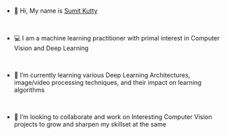 - 👋 Hi, My name is [Sumit Kutty](https://www.linkedin.com/in/sumitkutty)
<br />

- 💻 I am a machine learning practitioner with primal interest in Computer Vision and Deep Learning
<br />

- 📝 I’m currently learning various Deep Learning Architectures, image/video processing techniques, and their impact on learning algorithms
<br />

- 👥 I’m looking to collaborate and work on Interesting Computer Vision projects to grow and sharpen my skillset at the same
<br />

<!---
sumitkutty/sumitkutty is a ✨ special ✨ repository because its `README.md` (this file) appears on your GitHub profile.
You can click the Preview link to take a look at your changes.
--->
